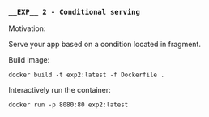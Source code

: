 ### `__EXP__ 2 - Conditional serving`

Motivation:

Serve your app based on a condition located in fragment.

Build image:

`docker build -t exp2:latest -f Dockerfile .`

Interactively run the container:

`docker run -p 8080:80 exp2:latest`